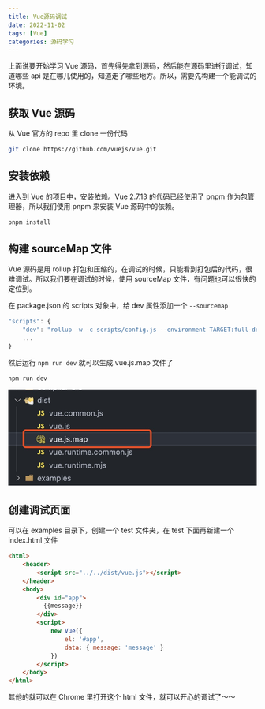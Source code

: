 ```yaml
---
title: Vue源码调试
date: 2022-11-02
tags: [Vue]
categories: 源码学习
---
```


上面说要开始学习 Vue 源码，首先得先拿到源码，然后能在源码里进行调试，知道哪些 api 是在哪儿使用的，知道走了哪些地方。所以，需要先构建一个能调试的环境。

## 获取 Vue 源码

从 Vue 官方的 repo 里 clone 一份代码

```bash
git clone https://github.com/vuejs/vue.git
```

## 安装依赖

进入到 Vue 的项目中，安装依赖。Vue 2.7.13 的代码已经使用了 pnpm 作为包管理器，所以我们使用 pnpm 来安装 Vue 源码中的依赖。

```bash
pnpm install
```

## 构建 sourceMap 文件

Vue 源码是用 rollup 打包和压缩的，在调试的时候，只能看到打包后的代码，很难调试。所以我们要在调试的时候，使用 sourceMap 文件，有问题也可以很快的定位到。

在 package.json 的 scripts 对象中，给 dev 属性添加一个 `--sourcemap`

```js
"scripts": {
    "dev": "rollup -w -c scripts/config.js --environment TARGET:full-dev --sourcemap",
    ...
}

```

然后运行 `npm run dev` 就可以生成 vue.js.map 文件了

```bash
npm run dev
```

![sourcemap](../images/2-sourcemap.jpg)

## 创建调试页面

可以在 examples 目录下，创建一个 test 文件夹，在 test 下面再新建一个 index.html 文件  

```html
<html>
    <header>
        <script src="../../dist/vue.js"></script>
    </header>
    <body>
        <div id="app">
          {{message}}
        </div>
        <script>
            new Vue({
                el: '#app',
                data: { message: 'message' }
            })
        </script>
    </body>
</html>
```

其他的就可以在 Chrome 里打开这个 html 文件，就可以开心的调试了～～
